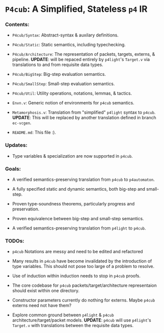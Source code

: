 # `P4cub`: A Simplified, Stateless `p4` IR

### Contents:

- `P4cub/Syntax`: Abstract-syntax & auxilary definitions.

- `P4cub/Static`: Static semantics, including typechecking.

- `P4cub/Architecture`: The representation of packets, targets, externs, & pipeline.
**UPDATE**: will be repaced entirely by `p4light`'s `Target.v` via translations to and from requisite data types.

- `P4cub/BigStep`: Big-step evaluation semantics.

- `P4cub/SmallStep`: Small-step evaluation semantics.

- `P4cub/Util`: Utility operations, notations, lemmas, & tactics.

- `Envn.v`: Generic notion of environments for `p4cub` semantics.

- `Metamorphosis.v`: Translation from "simplified" `p4light` syntax to `p4cub`.
**UPDATE**: This will be replaced by another translation defined in branch `ec-vcgen`.

- `README.md`: This file :).

### Updates:

- Type variables & specialization are now supported in `p4cub`.

### Goals:

- A verified semantics-preserving translation from `p4cub` to `p4automaton`.

- A fully specified static and dynamic semantics, both big-step and small-step.

- Proven type-soundness theorems, particularly progress and preservation.

- Proven equivalence between big-step and small-step semantics.

- A verified semantics-preserving translation from `p4light` to `p4cub`.

### TODOs:

- `p4cub` Notations are messy and need to be edited and refactored

- Many results in `p4cub` have become invalidated by the introduction of type variables.
This should not pose too large of a problem to resolve.

- Use of induction within induction needs to stop in `p4cub` proofs.

- The core codebase for `p4cub` packets/target/architecture representaion should exist within one directory.

- Constructor parameters currently do nothing for externs. Maybe `p4cub` externs need not have them?

- Explore common ground between `p4light` & `p4cub` architecture/target/packet models.
**UPDATE**: `p4cub` will use `p4light`'s `Target.v` with translations between the requisite data types.
